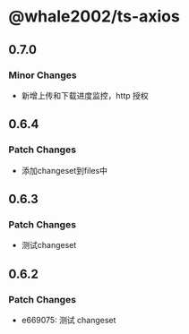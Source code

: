 # @whale2002/ts-axios

## 0.7.0

### Minor Changes

- 新增上传和下载进度监控，http 授权

## 0.6.4

### Patch Changes

- 添加changeset到files中

## 0.6.3

### Patch Changes

- 测试changeset

## 0.6.2

### Patch Changes

- e669075: 测试 changeset
